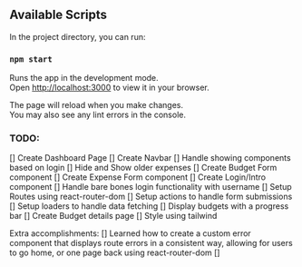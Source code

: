 ## Available Scripts

In the project directory, you can run:

### `npm start`

Runs the app in the development mode.\
Open [http://localhost:3000](http://localhost:3000) to view it in your browser.

The page will reload when you make changes.\
You may also see any lint errors in the console.

### TODO:

[] Create Dashboard Page
[] Create Navbar
[] Handle showing components based on login
[] Hide and Show older expenses
[] Create Budget Form component
[] Create Expense Form component
[] Create Login/Intro component
[] Handle bare bones login functionality with username
[] Setup Routes using react-router-dom
[] Setup actions to handle form submissions
[] Setup loaders to handle data fetching
[] Display budgets with a progress bar
[] Create Budget details page
[] Style using tailwind

Extra accomplishments:
[] Learned how to create a custom error component that displays route errors in a consistent way, allowing for users to go home, or one page back using react-router-dom
[]
